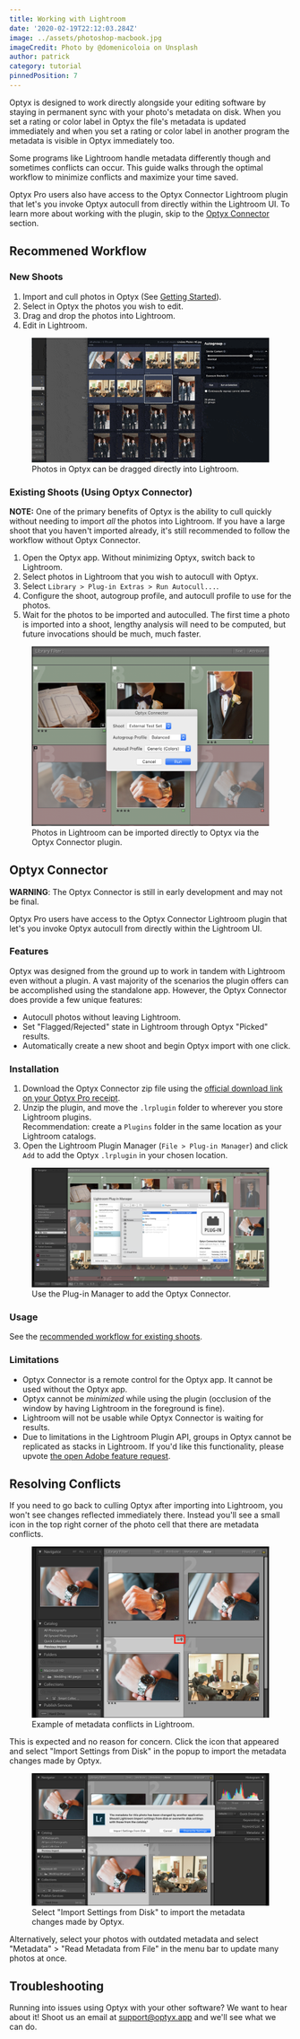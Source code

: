 ```yaml
---
title: Working with Lightroom
date: '2020-02-19T22:12:03.284Z'
image: ../assets/photoshop-macbook.jpg
imageCredit: Photo by @domenicoloia on Unsplash
author: patrick
category: tutorial
pinnedPosition: 7
---
```


Optyx is designed to work directly alongside your editing software by staying in permanent sync with your photo's metadata on disk. When you set a rating or color label in Optyx the file's metadata is updated immediately and when you set a rating or color label in another program the metadata is visible in Optyx immediately too.

Some programs like Lightroom handle metadata differently though and sometimes conflicts can occur. This guide walks through the optimal workflow to minimize conflicts and maximize your time saved.

Optyx Pro users also have access to the Optyx Connector Lightroom plugin that let's you invoke Optyx autocull from directly within the Lightroom UI. To learn more about working with the plugin, skip to the [Optyx Connector](#optyx-connector) section.

## Recommened Workflow

### New Shoots

1. Import and cull photos in Optyx (See [Getting Started](/tutorials/getting-started)).
1. Select in Optyx the photos you wish to edit.
1. Drag and drop the photos into Lightroom.
1. Edit in Lightroom.

<figure>
<img src="../assets/lightroom-drag-n-drop.gif">
<figcaption>Photos in Optyx can be dragged directly into Lightroom.</figcaption>
</figure>

### Existing Shoots (Using Optyx Connector)

**NOTE:** One of the primary benefits of Optyx is the ability to cull quickly without needing to import _all_ the photos into Lightroom. If you have a large shoot that you haven't imported already, it's still recommended to follow the workflow without Optyx Connector.

1. Open the Optyx app. Without minimizing Optyx, switch back to Lightroom.
1. Select photos in Lightroom that you wish to autocull with Optyx.
1. Select `Library > Plug-in Extras > Run Autocull...`.
1. Configure the shoot, autogroup profile, and autocull profile to use for the photos.
1. Wait for the photos to be imported and autoculled. The first time a photo is imported into a shoot, lengthy analysis will need to be computed, but future invocations should be much, much faster.

<figure>
<img src="../assets/lightroom-plugin-ui.png">
<figcaption>Photos in Lightroom can be imported directly to Optyx via the Optyx Connector plugin.</figcaption>
</figure>

## Optyx Connector

**WARNING**: The Optyx Connector is still in early development and may not be final.

Optyx Pro users have access to the Optyx Connector Lightroom plugin that let's you invoke Optyx autocull from directly within the Lightroom UI.

### Features

Optyx was designed from the ground up to work in tandem with Lightroom even without a plugin. A vast majority of the scenarios the plugin offers can be accomplished using the standalone app. However, the Optyx Connector does provide a few unique features:

- Autocull photos without leaving Lightroom.
- Set "Flagged/Rejected" state in Lightroom through Optyx "Picked" results.
- Automatically create a new shoot and begin Optyx import with one click.

### Installation

1. Download the Optyx Connector zip file using the [official download link on your Optyx Pro receipt](https://customers.gumroad.com/article/199-how-do-i-access-my-purchase).
1. Unzip the plugin, and move the `.lrplugin` folder to wherever you store Lightroom plugins. <br />
   Recommendation: create a `Plugins` folder in the same location as your Lightroom catalogs.
1. Open the Lightroom Plugin Manager (`File > Plug-in Manager`) and click `Add` to add the Optyx `.lrplugin` in your chosen location.

<figure>
<img src="../assets/lightroom-plugin-add.png">
<figcaption>Use the Plug-in Manager to add the Optyx Connector.</figcaption>
</figure>

### Usage

See the [recommended workflow for existing shoots](#existing-shoots-using-optyx-connector).

### Limitations

- Optyx Connector is a remote control for the Optyx app. It cannot be used without the Optyx app.
- Optyx cannot be _minimized_ while using the plugin (occlusion of the window by having Lightroom in the foreground is fine).
- Lightroom will not be usable while Optyx Connector is waiting for results.
- Due to limitations in the Lightroom Plugin API, groups in Optyx cannot be replicated as stacks in Lightroom. If you'd like this functionality, please upvote [the open Adobe feature request](https://feedback.photoshop.com/photoshop_family/topics/lightroom_sdk_stack_ops).

## Resolving Conflicts

If you need to go back to culling Optyx after importing into Lightroom, you won't see changes reflected immediately there. Instead you'll see a small icon in the top right corner of the photo cell that there are metadata conflicts.

<figure>
<img src="../assets/lightroom-metadata-conflict.png">
<figcaption>Example of metadata conflicts in Lightroom.</figcaption>
</figure>

This is expected and no reason for concern. Click the icon that appeared and select "Import Settings from Disk" in the popup to import the metadata changes made by Optyx.

<figure>
<img src="../assets/lightroom-metadata-import-settings-from-disk.png">
<figcaption>Select "Import Settings from Disk" to import the metadata changes made by Optyx.</figcaption>
</figure>

Alternatively, select your photos with outdated metadata and select "Metadata" > "Read Metadata from File" in the menu bar to update many photos at once.

## Troubleshooting

Running into issues using Optyx with your other software? We want to hear about it! Shoot us an email at [support@optyx.app](mailto:support@optyx.app) and we'll see what we can do.
